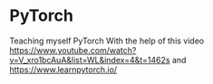 # PyTorch
Teaching myself PyTorch
With the help of this video 
https://www.youtube.com/watch?v=V_xro1bcAuA&list=WL&index=4&t=1462s
and https://www.learnpytorch.io/
